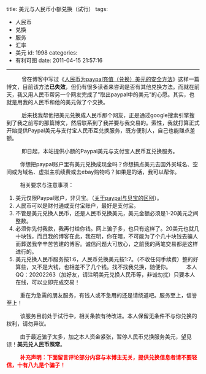 title: 美元与人民币小额兑换（试行）
tags:
  - 人民币
  - 兑换
  - 服务
  - 汇率
  - 美元
id: 1998
categories:
  - 有利可图
date: 2011-04-15 21:57:16
---

          曾在博客中写过《[人民币为paypal充值（兑换）美元的安全方法](http://www.google.com/url?sa=t&amp;source=web&amp;cd=3&amp;ved=0CCYQFjAC&amp;url=http%3A%2F%2Fkainy.cn%2F2010%2F01%2Fexchange-yuan-into-the-us-dollar%2F&amp;rct=j&amp;q=%E7%BE%8E%E5%85%83%20%E5%85%91%E6%8D%A2%E4%BA%BA%E6%B0%91%E5%B8%81%20%E6%94%AF%E4%BB%98%E5%AE%9D&amp;ei=t0uoTf3NC42AvgPx67iKCg&amp;usg=AFQjCNFrKUq0ye07DQvRmArVA0v5OLS-VQ&amp;sig2=JRy_RMAQv0v3igSXTg8Ipg&amp;cad=rja "人民币兑换美元")》这样一篇博文，目前该方法**已失效**，但仍有很多读者来咨询是否有其他兑换方法。而就在前天，我又用人民币帮另一个网友完成了“取出paypal中的美元”的心愿。其实，也就是用我的人民币和他的美元做了个交换。

          后来找我帮他把美元兑换成人民币那个网友，正是通过google搜索引擎搜到了我之前写的那篇博文，然后联系到了我并要与我交易的。索性，我就打算正式开始提供Paypal美元与支付宝人民币互兑换服务，既方便别人，自己也能赚点差额。

          即日起，本站提供小额的Paypal美元与支付宝人民币互兑换服务。<!--more-->

         你想把paypal账户里有美元兑换成现金吗？你想搞点美元去国外买域名、空间或为域名、虚拟主机续费或去ebay购物吗？如果是的话，我可以帮你。

         相关要求与注意事项：

1.  美元仅限Paypal账户，非贝宝。（[关于paypal与贝宝的区别](http://kainy.cn/2010/01/exchange-yuan-into-the-us-dollar/ "paypal与贝宝的区别")）。
2.  人民币可以是财付通或支付宝账户，最好是支付宝。
3.  不管是美元兑换人民币，还是人民币兑换美元，美元金额必须是1-20美元之间整数。
4.  必须你先付我款，我再付给你钱。网上骗子多，也只有这样了。20美元也就几十块钱，而且我的博客在此，我在明，你在暗，不可能为了个几十块钱去骗人而葬送我辛辛苦苦建的博客。诚信问题大可放心，之前我的两笔交易都是这样进行的。
5.  美元兑换人民币服务按1:6，人民币兑换美元按1:7。（不收任何手续费）整的好算些，又不是大钱，也相差不了几个钱。找不找我兑换，随便你。
         本人QQ：20202263（加好友，请注明美元兑换人民币等，非诚勿扰）只要本人在线，可以立即完成交易！

         重在为急需的朋友服务，有钱人或不急用的还是请绕道吧。服务至上，信誉至上！ 

         该服务目前处于试行中，相关条款有待改进。本人保留无条件不与你兑换的权利，请勿异议。

         由于最近骗子太多，加之本人资金紧张，暂停人民币兑换服务美元，望见谅！**美元兑人民币照常**。

        <span style="color: #ff0000;"> **补充声明：下面留言评论部分内容与本博主无关，提供兑换信息者请不要轻信，十有八九是个骗子！**</span>